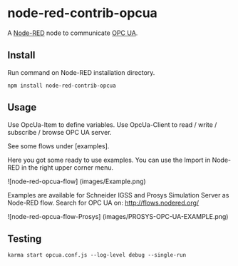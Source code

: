 node-red-contrib-opcua
========================

A <a href="http://nodered.org" target="_new">Node-RED</a> node to communicate [OPC UA](https://www.npmjs.com/package/node-opcua).

Install
-------

Run command on Node-RED installation directory.

	npm install node-red-contrib-opcua


Usage
-----

Use OpcUa-Item to define variables.
Use OpcUa-Client to read / write / subscribe / browse OPC UA server.

See some flows under [examples].

Here you got some ready to use examples.
You can use the Import in Node-RED in the right upper corner menu.

![node-red-opcua-flow] (images/Example.png)

Examples are available for Schneider IGSS and Prosys Simulation Server as Node-RED flow.
Search for OPC UA on: http://flows.nodered.org/

![node-red-opcua-flow-Prosys] (images/PROSYS-OPC-UA-EXAMPLE.png)

Testing
------

    karma start opcua.conf.js --log-level debug --single-run
